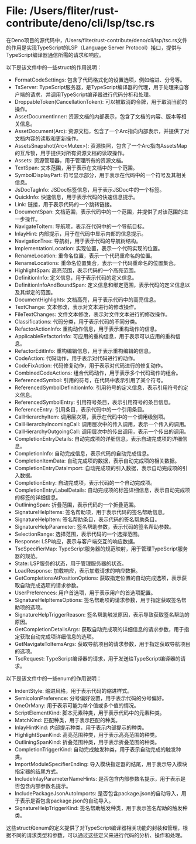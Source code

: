 # File: /Users/fliter/rust-contribute/deno/cli/lsp/tsc.rs

在Deno项目的源代码中，/Users/fliter/rust-contribute/deno/cli/lsp/tsc.rs文件的作用是实现TypeScript的LSP（Language Server Protocol）接口，提供与TypeScript编译器通信所需的请求和响应。

以下是该文件中的一些struct的作用说明：
- FormatCodeSettings: 包含了代码格式化的设置选项，例如缩进、分号等。
- TsServer: TypeScript服务器，是TypeScript编译器的代理，用于处理来自客户端的请求，并调用TypeScript编译器进行代码分析和处理。
- DroppableToken(CancellationToken): 可以被取消的令牌，用于取消当前的操作。
- AssetDocumentInner: 资源文档的内部表示，包含了文档的内容、版本等相关信息。
- AssetDocument(Arc<AssetDocumentInner>): 资源文档，包含了一个Arc指向内部表示，并提供了对文档内容的读取和更新操作。
- AssetsSnapshot(Arc<Mutex<AssetsMap>>): 资源快照，包含了一个Arc指向AssetsMap的互斥锁，用于提供对所有资源文档的读取操作。
- Assets: 资源管理器，用于管理所有的资源文档。
- TextSpan: 文本范围，用于表示在文档中的一个范围。
- SymbolDisplayPart: 符号显示部分，用于表示在代码中的一个符号及其相关信息。
- JsDocTagInfo: JSDoc标签信息，用于表示JSDoc中的一个标签。
- QuickInfo: 快速信息，用于表示代码的快速信息提示。
- Link: 链接，用于表示代码的一个跳转链接。
- DocumentSpan: 文档范围，表示代码中的一个范围，并提供了对该范围的进一步操作。
- NavigateToItem: 导航项，表示在代码中的一个导航目标。
- InlayHint: 内部提示，用于在代码中显示内部的信息提示。
- NavigationTree: 导航树，用于表示代码的导航树结构。
- ImplementationLocation: 实现位置，表示一个代码实现的位置。
- RenameLocation: 重命名位置，表示一个代码重命名的位置。
- RenameLocations: 重命名位置集合，表示一个代码重命名的位置集合。
- HighlightSpan: 高亮范围，表示代码的一个高亮范围。
- DefinitionInfo: 定义信息，用于表示代码的定义信息。
- DefinitionInfoAndBoundSpan: 定义信息和绑定范围，表示代码的定义信息以及其绑定的范围。
- DocumentHighlights: 文档高亮，用于表示代码中的高亮信息。
- TextChange: 文本修改，表示对文本进行的修改操作。
- FileTextChanges: 文件文本修改，表示对文件文本进行的修改操作。
- Classifications: 代码分类，用于表示代码的不同分类。
- RefactorActionInfo: 重构动作信息，用于表示重构动作的信息。
- ApplicableRefactorInfo: 可应用的重构信息，用于表示可以应用的重构信息。
- RefactorEditInfo: 重构编辑信息，用于表示重构编辑的信息。
- CodeAction: 代码动作，用于表示对代码进行的动作。
- CodeFixAction: 代码修复动作，用于表示对代码进行的修复动作。
- CombinedCodeActions: 组合代码动作，用于表示多个代码动作的组合。
- ReferencedSymbol: 引用的符号，在代码中表示引用了某个符号。
- ReferencedSymbolDefinitionInfo: 引用符号的定义信息，表示引用符号的定义信息。
- ReferencedSymbolEntry: 引用符号条目，表示引用符号的条目信息。
- ReferenceEntry: 引用条目，表示代码中的一个引用条目。
- CallHierarchyItem: 调用层次项，表示在代码中的一个调用级别项。
- CallHierarchyIncomingCall: 调用层次中的传入调用，表示一个传入的调用。
- CallHierarchyOutgoingCall: 调用层次中的传出调用，表示一个传出的调用。
- CompletionEntryDetails: 自动完成项的详细信息，表示自动完成项的详细信息。
- CompletionInfo: 自动完成信息，表示代码的自动完成信息。
- CompletionItemData: 自动完成项的数据，表示自动完成项的相关数据。
- CompletionEntryDataImport: 自动完成项的引入数据，表示自动完成项的引入数据。
- CompletionEntry: 自动完成项，表示代码的一个自动完成项。
- CompletionEntryLabelDetails: 自动完成项的标签详细信息，表示自动完成项的标签的详细信息。
- OutliningSpan: 折叠范围，表示代码的一个折叠范围。
- SignatureHelpItems: 签名帮助项，用于表示代码的签名帮助信息。
- SignatureHelpItem: 签名帮助条目，表示代码的签名帮助条目。
- SignatureHelpParameter: 签名帮助参数，表示代码的签名帮助参数。
- SelectionRange: 选择范围，表示代码的一个选择范围。
- Response: LSP响应，表示与客户端交互的响应数据。
- TscSpecifierMap: TypeScript服务器的规范映射，用于管理TypeScript服务器的规范。
- State: LSP服务的状态，用于管理服务器的状态。
- LoadResponse: 加载响应，表示加载请求的响应数据。
- GetCompletionsAtPositionOptions: 获取指定位置的自动完成选项，表示获取自动完成选项的请求参数。
- UserPreferences: 用户首选项，用于表示用户的首选项配置。
- SignatureHelpItemsOptions: 签名帮助项的请求参数，用于指定获取签名帮助项的选项。
- SignatureHelpTriggerReason: 签名帮助触发原因，表示导致获取签名帮助的原因。
- GetCompletionDetailsArgs: 获取自动完成项的详细信息的请求参数，用于指定获取自动完成项详细信息的选项。
- GetNavigateToItemsArgs: 获取导航项目的请求参数，用于指定获取导航项目的选项。
- TscRequest: TypeScript编译器的请求，用于发送给TypeScript编译器的请求。

以下是该文件中的一些enum的作用说明：
- IndentStyle: 缩进风格，用于表示代码的缩进样式。
- SemicolonPreference: 分号偏好设置，用于表示代码的分号偏好。
- OneOrMany<T>: 用于表示可能为单个值或多个值的情况。
- ScriptElementKind: 脚本元素种类，用于表示代码中的元素种类。
- MatchKind: 匹配种类，用于表示匹配的种类。
- InlayHintKind: 内部提示种类，用于表示内部提示的种类。
- HighlightSpanKind: 高亮范围种类，用于表示高亮范围的种类。
- OutliningSpanKind: 折叠范围种类，用于表示折叠范围的种类。
- CompletionTriggerKind: 自动完成触发种类，用于表示自动完成的触发种类。
- ImportModuleSpecifierEnding: 导入模块指定器的结尾，用于表示导入模块指定器的结尾方式。
- IncludeInlayParameterNameHints: 是否包含内部参数名提示，用于表示是否包含内部参数名提示。
- IncludePackageJsonAutoImports: 是否包含package.json的自动导入，用于表示是否包含package.json的自动导入。
- SignatureHelpTriggerKind: 签名帮助触发种类，用于表示签名帮助的触发种类。

这些struct和enum的定义提供了对TypeScript编译器相关功能的封装和管理，根据不同的请求类型和参数，可以通过这些定义来进行代码的分析、操作和处理。

